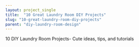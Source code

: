 ```yaml
---
layout: project_single
title:  "10 Great Laundry Room DIY Projects"
slug: "10-great-laundry-room-diy-projects"
parent: "diy-laundry-room-design"
---
```

10 DIY Laundry Room Projects- Cute ideas, tips, and tutorials